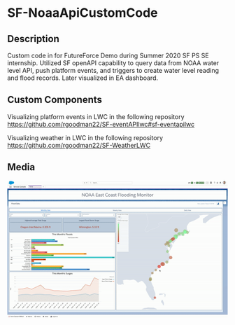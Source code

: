 # SF-NoaaApiCustomCode

## Description

Custom code in for FutureForce Demo during Summer 2020 SF PS SE internship.  Utilized SF openAPI capability to query data from NOAA water level API, push platform events, and triggers to create water level reading and flood records.  Later visualized in EA dashboard.

## Custom Components

Visualizing platform events in LWC in the following repository https://github.com/rgoodman22/SF-eventAPIlwc#sf-eventapilwc

Visualizing weather in LWC in the following repository https://github.com/rgoodman22/SF-WeatherLWC

## Media
![Display of Wilmington during Hurricane Isais](/media/dashboardWilmington.gif)



